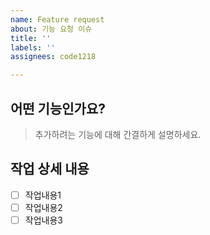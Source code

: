 ```yaml
---
name: Feature request
about: 기능 요청 이슈
title: ''
labels: ''
assignees: code1218

---
```


## 어떤 기능인가요?

> 추가하려는 기능에 대해 간결하게 설명하세요.

## 작업 상세 내용

- [ ] 작업내용1
- [ ] 작업내용2
- [ ] 작업내용3
